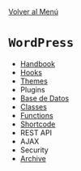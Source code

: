 [Volver al Menú](/readme.md)

# `WordPress`

- [Handbook](./handbook/root.md)
- [Hooks](./hooks/root.md)
- [Themes](./themes/root.md)
- Plugins
- [Base de Datos](./bd/root.md)
- [Classes](./classes/root.md)
- [Functions](./functions/root.md)
- [Shortcode](./shortcode/root.md)
- REST API
- AJAX
- Security
- [Archive](./archive/root.md)
